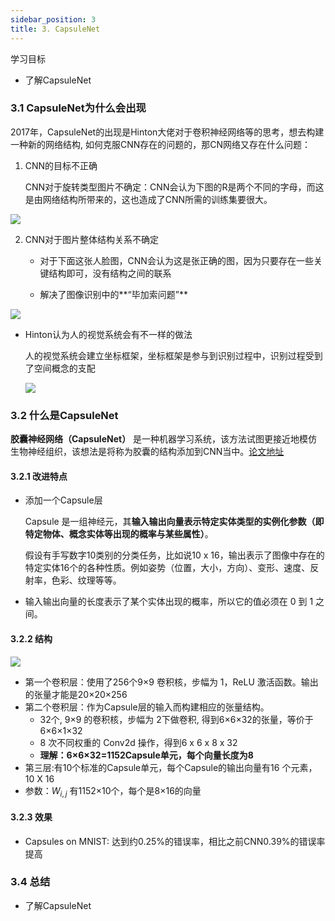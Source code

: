 ```yaml
---
sidebar_position: 3
title: 3. CapsuleNet
---
```


学习目标

- 了解CapsuleNet

### 3.1 CapsuleNet为什么会出现

2017年，CapsuleNet的出现是Hinton大佬对于卷积神经网络等的思考，想去构建一种新的网络结构, 如何克服CNN存在的问题的，那CN网络又存在什么问题：

1. CNN的目标不正确

   CNN对于旋转类型图片不确定：CNN会认为下图的R是两个不同的字母，而这是由网络结构所带来的，这也造成了CNN所需的训练集要很大。

![](https://imgur.com/Mny9BNw.png)

2. CNN对于图片整体结构关系不确定

   - 对于下面这张人脸图，CNN会认为这是张正确的图，因为只要存在一些关键结构即可，没有结构之间的联系

   - 解决了图像识别中的**“毕加索问题”**

![](https://imgur.com/cOYkL77.png)

- Hinton认为人的视觉系统会有不一样的做法

  人的视觉系统会建立坐标框架，坐标框架是参与到识别过程中，识别过程受到了空间概念的支配

  ![](https://imgur.com/NCSZrt5.png)

### 3.2 什么是CapsuleNet

**胶囊神经网络（CapsuleNet）** 是一种机器学习系统，该方法试图更接近地模仿生物神经组织，该想法是将称为胶囊的结构添加到CNN当中。[论文地址](https://arxiv.org/pdf/1710.09829.pdf)

#### 3.2.1 改进特点

- 添加一个Capsule层

  Capsule 是一组神经元，其**输入输出向量表示特定实体类型的实例化参数（即特定物体、概念实体等出现的概率与某些属性）**。

  假设有手写数字10类别的分类任务，比如说10 x 16，输出表示了图像中存在的特定实体16个的各种性质。例如姿势（位置，大小，方向）、变形、速度、反射率，色彩、纹理等等。

- 输入输出向量的长度表示了某个实体出现的概率，所以它的值必须在 0 到 1 之间。

#### 3.2.2 结构

![](https://imgur.com/iGvPg7e.png)

- 第一个卷积层：使用了256个9×9 卷积核，步幅为 1，ReLU 激活函数。输出的张量才能是20×20×256
- 第二个卷积层：作为Capsule层的输入而构建相应的张量结构。
  - 32个, 9×9 的卷积核，步幅为 2下做卷积, 得到6×6×32的张量，等价于6×6×1×32
  - 8 次不同权重的 Conv2d 操作，得到6 x 6 x 8 x 32
  - **理解：6×6×32=1152Capsule单元，每个向量长度为8**
- 第三层:有10个标准的Capsule单元，每个Capsule的输出向量有16 个元素，10 X 16
- 参数：$W_{i,j}$ 有1152×10个，每个是8×16的向量

#### 3.2.3 效果

- Capsules on MNIST: 达到约0.25%的错误率，相比之前CNN0.39%的错误率提高

### 3.4 总结

- 了解CapsuleNet
